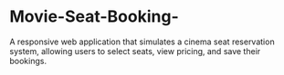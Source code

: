 # Movie-Seat-Booking-
A responsive web application that simulates a cinema seat reservation system, allowing users to select seats, view pricing, and save their bookings.
